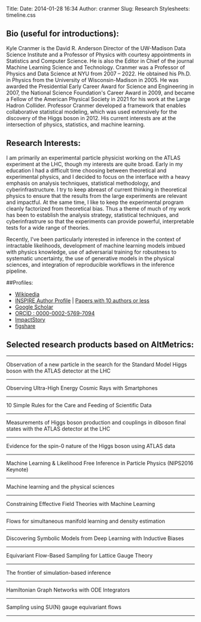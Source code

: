 Title: 
Date: 2014-01-28 16:34
Author: cranmer
Slug: Research
Stylesheets: timeline.css



## Bio (useful for introductions):
<!--Kyle Cranmer is an Associate Professor of Physics at New York University and Affiliated Faculty member at NYU's Center for Data Science.  He is an experimental particle physicists working, primarily, on the Large Hadron Collider, based in Geneva, Switzerland.  Professor Cranmer obtained his Ph.D. in Physics from the University of Wisconsin-Madison in 2005 and his B.A. in Mathematics and Physics from Rice University.  In 2007, he was awarded the Presidential Early Career Award for Science and Engineering from President George W. Bush via the Department of Energy's Office of Science and in 2009 he was awarded the National Science Foundation's Career Award.  Professor Cranmer developed a framework that enables collaborative statistical modeling, which was used extensively for the discovery of the Higgs boson in July, 2012.-->

<!-- Kyle Cranmer is a Professor of Physics and Data Science at New York University. He is an experimental particle physicists working, primarily, on the Large Hadron Collider, based in Geneva, Switzerland. Professor Cranmer obtained his Ph.D. in Physics from the University of Wisconsin-Madison in 2005 and his 
B.A. in Mathematics and Physics from Rice University. 
He was awarded the Presidential Early Career Award for Science and Engineering in 2007 and the National Science Foundation's Career Award in 2009. Professor Cranmer developed a framework that enables collaborative statistical modeling, which was used extensively for the discovery of the Higgs boson in July, 2012. His current interests are at the intersection of physics, statistics, and machine learning. -->

Kyle Cranmer is the David R. Anderson Director of the UW-Madison Data Science Institute and a Professor of Physics with courtesy appointments in Statistics and Computer Science.  He is also the Editor in Chief of the journal Machine Learning Science and Technology.
Cranmer was a Professor of Physics and Data Science at NYU from 2007 – 2022. He obtained his Ph.D. in Physics from the University of Wisconsin-Madison in 2005. He was awarded the Presidential Early Career Award for Science and Engineering in 2007, the National Science Foundation's Career Award in 2009, and became a Fellow of the American Physical Society in 2021 for his work at the Large Hadron Collider. Professor Cranmer developed a framework that enables collaborative statistical modeling, which was used extensively for the discovery of the Higgs boson in 2012. His current interests are at the intersection of physics, statistics, and machine learning.
 

## Research Interests:

I am primarily an experimental particle physicist working on the ATLAS experiment at the LHC, 
though my interests are quite broad. Early in my education I had a difficult time choosing
between theoretical and experimental physics, and I decided to focus on the interface with
a heavy emphasis on analysis techniques, statistical methodology, and cyberinfrastructure. 
I try to keep abreast of current thinking in theoretical physics to ensure that the results
from the large experiments are relevant and impactful. At the same time, I like to keep 
the experimental program cleanly factorized from theoretical bias. Thus a theme of much 
of my work has been to establish the analysis strategy, statistical techniques, and cyberinfrastrure
so that the experiments can provide powerful, interpretable tests for a wide range of theories.

Recently, I've been particularly interested in inference in the context of intractable likelihoods, development of machine learning models imbued with physics knowledge, use of adversarial training for robustness to systematic uncertainty, the use of generative models in the physical sciences, and integration of reproducible workflows in the inference pipeline.

<!--
<a href="http://inspirehep.net/author/profile/K.S.Cranmer.1">
	<img align="right" src="http://inspirehep.net/img/inspire_logo_hep.png" />
</a>
-->

##Profiles:
- [Wikipedia](https://en.wikipedia.org/wiki/Kyle_Cranmer)
- [INSPIRE Author Profile](http://inspirehep.net/author/profile/K.S.Cranmer.1) | [Papers with 10 authors or less](https://inspirehep.net/literature?sort=mostrecent&size=25&page=1&q=a%3Ak.s.cranmer.1%20and%20ac%201-%3E10&ui-citation-summary=true)
- [Google Scholar](http://scholar.google.com/citations?user=EZjSxgwAAAAJ)
- [ORCID : 0000-0002-5769-7094](http://orcid.org/0000-0002-5769-7094)
- [ImpactStory](https://impactstory.org/u/0000-0002-5769-7094)
- [figshare](http://figshare.com/authors/Kyle%20Cranmer/432748)



## Selected research products based on AltMetrics:

<!-- go here: https://www.altmetric.com/products/altmetric-badges/ -->


- - - 

<!--http://api.altmetric.com/embeds.html-->
<script type='text/javascript' src='https://d1bxh8uas1mnw7.cloudfront.net/assets/embed.js'></script>
<div class="row">
	<div  class="col-md-4">
		Observation of a new particle in the search for the Standard Model Higgs boson with the ATLAS detector at the LHC
	</div>
	<div  class="col-md-8">
		<div class='altmetric-embed' data-badge-type='donut' data-badge-details='right' data-altmetric-id="1084560"></div>
	</div>
</div>

- - - 

<!--http://api.altmetric.com/embeds.html-->
<script type='text/javascript' src='https://d1bxh8uas1mnw7.cloudfront.net/assets/embed.js'></script>
<div class="row">
	<div  class="col-md-4">
		Observing Ultra-High Energy Cosmic Rays with Smartphones
	</div>
	<div  class="col-md-8">

<div data-badge-details="right" data-badge-type="donut" data-doi="10.1016/j.astropartphys.2016.02.002" data-hide-no-mentions="true" class="altmetric-embed"></div>
<!--		<div class='altmetric-embed' data-badge-type='donut' data-badge-details='right' data-altmetric-id="2771016"></div>-->
	</div>
</div>


- - - 

<div class="row">
	<div  class="col-md-4">
		10 Simple Rules for the Care and Feeding of Scientific Data
	</div>
	<div  class="col-md-8">
		<div class='altmetric-embed' data-badge-type='donut' data-badge-details='right' data-altmetric-id="2033234"></div>
	</div>
</div>

- - - 

<div class="row">
	<div  class="col-md-4">
		Measurements of Higgs boson production and couplings in diboson final states with the ATLAS detector at the LHC
	</div>
	<div  class="col-md-8">
		<div class='altmetric-embed' data-badge-type='donut' data-badge-details='right' data-doi="10.1016/j.physletb.2013.08.010"></div>
	</div>
</div>

- - - 

<div class="row">
	<div  class="col-md-4">
		Evidence for the spin-0 nature of the Higgs boson using ATLAS data
	</div>
	<div  class="col-md-8">
		<div class='altmetric-embed' data-badge-type='donut' data-badge-details='right' data-altmetric-id="1605067"></div>
	</div>
</div>

- - -

<div class="row">
	<div  class="col-md-4">
		Machine Learning & Likelihood Free Inference in Particle Physics (NIPS2016 Keynote)
	</div>
	<div  class="col-md-8">
		<div class="altmetric-embed" data-badge-type="donut"  data-badge-details='right' data-altmetric-id="14540603" ></div>
	</div>
</div>

- - -

<div class="row">
	<div  class="col-md-4">
Machine learning and the physical sciences
	</div>
	<div  class="col-md-8">
<div data-badge-details="right" data-badge-type="donut" data-doi="10.1103/RevModPhys.91.045002" data-hide-no-mentions="true" class="altmetric-embed"></div>
	</div>
</div>

- - -

<div class="row">
	<div  class="col-md-4">
Constraining Effective Field Theories with Machine Learning
	</div>
	<div  class="col-md-8">
<div data-badge-details="right" data-badge-type="donut" data-doi="10.1103/PhysRevLett.121.111801" data-hide-no-mentions="true" class="altmetric-embed"></div>
	</div>
</div>

 - - - 

<!--http://api.altmetric.com/embeds.html-->
<script type='text/javascript' src='https://d1bxh8uas1mnw7.cloudfront.net/assets/embed.js'></script>
<div class="row">
	<div  class="col-md-4">
		Flows for simultaneous manifold learning and density estimation
	</div>
	<div  class="col-md-8">
		<div class='altmetric-embed' data-badge-type='donut' data-badge-details='right' data-arxiv-id="2003.13913"></div>
	</div>
</div>

- - - 

<!--http://api.altmetric.com/embeds.html-->
<script type='text/javascript' src='https://d1bxh8uas1mnw7.cloudfront.net/assets/embed.js'></script>
<div class="row">
	<div  class="col-md-4">
		Discovering Symbolic Models from Deep Learning with Inductive Biases
	</div>
	<div  class="col-md-8">
		<div class='altmetric-embed' data-badge-type='donut' data-badge-details='right' data-arxiv-id='2006.11287'></div>
	</div>
</div>

- - - 

<!--http://api.altmetric.com/embeds.html-->
<script type='text/javascript' src='https://d1bxh8uas1mnw7.cloudfront.net/assets/embed.js'></script>
<div class="row">
	<div  class="col-md-4">
		Equivariant Flow-Based Sampling for Lattice Gauge Theory
	</div>
	<div  class="col-md-8">
		<div class='altmetric-embed' data-badge-type='donut' data-badge-details='right' data-arxiv-id='2003.06413'></div>
	</div>
</div>

- - - 

<!--http://api.altmetric.com/embeds.html-->
<script type='text/javascript' src='https://d1bxh8uas1mnw7.cloudfront.net/assets/embed.js'></script>
<div class="row">
	<div  class="col-md-4">
		The frontier of simulation-based inference
	</div>
	<div  class="col-md-8">
		<div class='altmetric-embed' data-badge-type='donut' data-badge-details='right' data-arxiv-id='1911.01429'></div>
	</div>
</div>
 
 - - - 

<!--http://api.altmetric.com/embeds.html-->
<script type='text/javascript' src='https://d1bxh8uas1mnw7.cloudfront.net/assets/embed.js'></script>
<div class="row">
	<div  class="col-md-4">
		Hamiltonian Graph Networks with ODE Integrators
	</div>
	<div  class="col-md-8">
		<div class='altmetric-embed' data-badge-type='donut' data-badge-details='right' data-arxiv-id='1909.12790'></div>
	</div>
</div>
 
 - - - 

<!--http://api.altmetric.com/embeds.html-->
<script type='text/javascript' src='https://d1bxh8uas1mnw7.cloudfront.net/assets/embed.js'></script>
<div class="row">
	<div  class="col-md-4">
		Sampling using SU(N) gauge equivariant flows
	</div>
	<div  class="col-md-8">
		<div class='altmetric-embed' data-badge-type='donut' data-badge-details='right' data-arxiv-id='2008.05456'></div>
	</div>
</div>
 
 - - - 


<br >


 
<!--<iframe src="https://impactstory.org/embed/KyleCranmer" width="100%" height="600"></iframe>-->
<!--<iframe src="https://impactstory.org/KyleCranmer" width="100%" height="600"></iframe>-->
<!-- <iframe src="https://impactstory.org/KyleCranmer/map" width="100%" height="600"></iframe>-->

<!--
	attempt to embed map
<script src="https://impactstory.org/top.js"></script>
<script src="//ajax.googleapis.com/ajax/libs/jquery/2.1.1/jquery.min.js"></script>
<script src="//ajax.googleapis.com/ajax/libs/jqueryui/1.11.1/jquery-ui.min.js"></script>
<script src="//ajax.googleapis.com/ajax/libs/angularjs/1.2.16/angular.min.js"></script>
<script src="//angular-ui.github.io/bootstrap/ui-bootstrap-tpls-0.11.0.js"></script>
<script type="text/javascript" src="https://impactstory.org/static/dist/angular-libs.js"></script> 
<script type="text/javascript" src="https://impactstory.org/static/dist/Impactstory.js"></script>
<script type="text/javascript" src="https://js.stripe.com/v2/"></script>
<script type="text/javascript">      Stripe.setPublishableKey(stripePublishableKey);
</script>


<div id="replaceme">some text</div>
<b>Server Response:</b>
<div id="error"></div>

<script>
$( "#replaceme" ).load( "https://impactstory.org/KyleCranmer/map #sidebar", function( response, status, xhr ) {
  if ( status == "error" ) {
    var msg = "Sorry but there was an error: ";
    $( "#error" ).html( msg + xhr.status + " " + xhr.statusText );
  }
  else {
  	 var msg = "No error reported: ";
    $( "#error" ).html( msg + xhr.status + " " + xhr.statusText );
  }
});
</script> 

-->

<!--
ImpactStory
-----------

As part of my investigations into the quickly evolving world of
incentives and metrics around publication of papers, data, and code I've
looked into [Klout][] and now I have made my [ImpactStory profile][] and
embedded it below (unfortunately, it seems to be fixed width).
<iframe src="http://impactstory.org/embed/KyleCranmer" width="95%" height="1000em"></iframe>
-->
<!--
	<div class="AltmetricWidget" id="AltmetricWidget756" data-id="756"></div>
<script>(function(d, t){var g = d.createElement(t),s = d.getElementsByTagName(t)[0];g.src = "http://widget.altmetric.com/js/AltmetricWidget.aspx?aw=756";s.parentNode.insertBefore(g,s);}(document, 'script'));</script>
-->


  [Klout]: http://klout.com/#/KyleCranmer
  [ImpactStory profile]: http://impactstory.org/KyleCranmer

